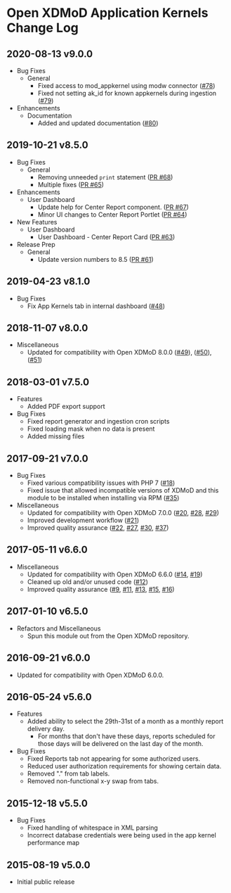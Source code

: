 Open XDMoD Application Kernels Change Log
=========================================

## 2020-08-13 v9.0.0

- Bug Fixes
    - General
        - Fixed access to mod_appkernel using modw connector ([\#78](https://github.com/ubccr/xdmod-appkernels/pull/78))
        - Fixed not setting ak_id for known appkernels during ingestion ([\#79](https://github.com/ubccr/xdmod-appkernels/pull/79))
- Enhancements
    - Documentation
        - Added and updated documentation ([\#80](https://github.com/ubccr/xdmod-appkernels/pull/80))

## 2019-10-21 v8.5.0

- Bug Fixes
    - General
        - Removing unneeded `print` statement ([PR \#68](https://github.com/ubccr/xdmod/pull/68))
        - Multiple fixes ([PR \#65](https://github.com/ubccr/xdmod/pull/65))
- Enhancements
    - User Dashboard
        - Update help for Center Report component. ([PR \#67](https://github.com/ubccr/xdmod/pull/67))
        - Minor UI changes to Center Report Portlet ([PR \#64](https://github.com/ubccr/xdmod/pull/64))
- New Features
    - User Dashboard
        - User Dashboard - Center Report Card ([PR \#63](https://github.com/ubccr/xdmod/pull/63))
- Release Prep
    - General
        - Update version numbers to 8.5 ([PR \#61](https://github.com/ubccr/xdmod/pull/61))

## 2019-04-23 v8.1.0

- Bug Fixes
    - Fix App Kernels tab in internal dashboard ([\#48](https://github.com/ubccr/xdmod-appkernels/pull/48))

## 2018-11-07 v8.0.0

- Miscellaneous
    - Updated for compatibility with Open XDMoD 8.0.0 ([\#49](https://github.com/ubccr/xdmod-appkernels/pull/49)), ([\#50](https://github.com/ubccr/xdmod-appkernels/pull/50)), ([\#51](https://github.com/ubccr/xdmod-appkernels/pull/51))

## 2018-03-01 v7.5.0

- Features
    - Added PDF export support
- Bug Fixes
    - Fixed report generator and ingestion cron scripts
    - Fixed loading mask when no data is present
    - Added missing files

## 2017-09-21 v7.0.0

- Bug Fixes
    - Fixed various compatibility issues with PHP 7 ([\#18](https://github.com/ubccr/xdmod-appkernels/pull/18))
    - Fixed issue that allowed incompatible versions of XDMoD and this module to be installed when installing via RPM ([\#35](https://github.com/ubccr/xdmod-appkernels/pull/35))
- Miscellaneous
    - Updated for compatibility with Open XDMoD 7.0.0 ([\#20](https://github.com/ubccr/xdmod-appkernels/pull/20), [\#28](https://github.com/ubccr/xdmod-appkernels/pull/28), [\#29](https://github.com/ubccr/xdmod-appkernels/pull/29))
    - Improved development workflow ([\#21](https://github.com/ubccr/xdmod-appkernels/pull/21))
    - Improved quality assurance ([\#22](https://github.com/ubccr/xdmod-appkernels/pull/22), [\#27](https://github.com/ubccr/xdmod-appkernels/pull/27), [\#30](https://github.com/ubccr/xdmod-appkernels/pull/30), [\#37](https://github.com/ubccr/xdmod-appkernels/pull/37))

2017-05-11 v6.6.0
-----------------

- Miscellaneous
    - Updated for compatibility with Open XDMoD 6.6.0
      ([\#14](https://github.com/ubccr/xdmod-appkernels/pull/14),
       [\#19](https://github.com/ubccr/xdmod-appkernels/pull/19))
    - Cleaned up old and/or unused code
      ([\#12](https://github.com/ubccr/xdmod-appkernels/pull/12))
    - Improved quality assurance
      ([\#9](https://github.com/ubccr/xdmod-appkernels/pull/9),
       [\#11](https://github.com/ubccr/xdmod-appkernels/pull/11),
       [\#13](https://github.com/ubccr/xdmod-appkernels/pull/13),
       [\#15](https://github.com/ubccr/xdmod-appkernels/pull/15),
       [\#16](https://github.com/ubccr/xdmod-appkernels/pull/16))

2017-01-10 v6.5.0
-----------------

- Refactors and Miscellaneous
    - Spun this module out from the Open XDMoD repository.

2016-09-21 v6.0.0
-----------------

- Updated for compatibility with Open XDMoD 6.0.0.

2016-05-24 v5.6.0
-----------------

- Features
    - Added ability to select the 29th-31st of a month as a monthly report
      delivery day.
        - For months that don't have these days, reports scheduled for those
          days will be delivered on the last day of the month.
- Bug Fixes
    - Fixed Reports tab not appearing for some authorized users.
    - Reduced user authorization requirements for showing certain data.
    - Removed "." from tab labels.
    - Removed non-functional x-y swap from tabs.

2015-12-18 v5.5.0
-----------------

- Bug Fixes
    - Fixed handling of whitespace in XML parsing
    - Incorrect database credentials were being used in the app kernel
      performance map

2015-08-19 v5.0.0
-----------------

- Initial public release
